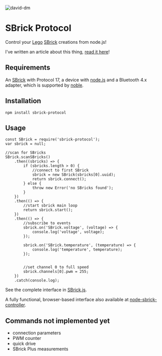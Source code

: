 ![david-dm](https://david-dm.org/zkiiito/node-sbrick-protocol.svg)

# SBrick Protocol
Control your [Lego](https://lego.com) [SBrick](https://www.sbrick.com/) creations from node.js!

I've written an article about this thing, [read it here](https://community.risingstack.com/node-js-iot-project-home-explorer-rover-with-lego-sbrick-raspberry-pi/)!

## Requirements
An [SBrick](https://sbrickstore.com/) with Protocol 17, a device with [node.js](https://nodejs.org/)  and a Bluetooth 4.x adapter, which is supported by [noble](https://github.com/sandeepmistry/noble#prerequisites).

## Installation
```
npm install sbrick-protocol
```

## Usage
```
const SBrick = require('sbrick-protocol');
var sbrick = null;

//scan for SBricks
SBrick.scanSBricks()
    .then((sbricks) => {
        if (sbricks.length > 0) {
            //connect to first SBrick
            sbrick = new SBrick(sbricks[0].uuid);
            return sbrick.connect();
        } else {
            throw new Error('no SBricks found');
        }
    })
    .then(() => {
        //start sbrick main loop
        return sbrick.start();
    })
    .then(() => {
        //subscribe to events
        sbrick.on('SBrick.voltage', (voltage) => {
            console.log('voltage', voltage);
        });
        
        sbrick.on('SBrick.temperature', (temperature) => {
            console.log('temperature', temperature);
        });

        
        //set channel 0 to full speed
        sbrick.channels[0].pwm = 255;
    })
    .catch(console.log);
```

See the complete interface in [SBrick.js](SBrick.js).

A fully functional, browser-based interface also available at [node-sbrick-controller](https://github.com/zkiiito/node-sbrick-controller). 

## Commands not implemented yet
 * connection parameters
 * PWM counter
 * quick drive
 * SBrick Plus measurements
